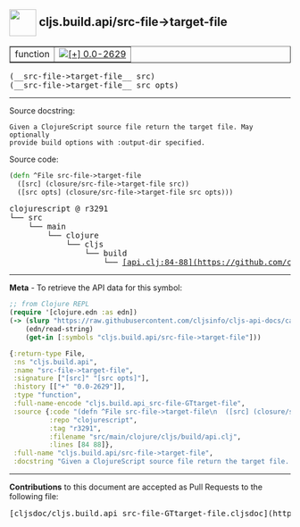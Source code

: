 ## <img width="48px" valign="middle" src="http://i.imgur.com/Hi20huC.png"> cljs.build.api/src-file->target-file

 <table border="1">
<tr>

<td>function</td>
<td><a href="https://github.com/cljsinfo/cljs-api-docs/tree/0.0-2629"><img valign="middle" alt="[+] 0.0-2629" src="https://img.shields.io/badge/+-0.0--2629-lightgrey.svg"></a> </td>
</tr>
</table>

 <samp>
(__src-file->target-file__ src)<br>
</samp>
 <samp>
(__src-file->target-file__ src opts)<br>
</samp>

---




Source docstring:

```
Given a ClojureScript source file return the target file. May optionally
provide build options with :output-dir specified.
```

Source code:

```clj
(defn ^File src-file->target-file
  ([src] (closure/src-file->target-file src))
  ([src opts] (closure/src-file->target-file src opts)))
```

 <pre>
clojurescript @ r3291
└── src
    └── main
        └── clojure
            └── cljs
                └── build
                    └── <ins>[api.clj:84-88](https://github.com/clojure/clojurescript/blob/r3291/src/main/clojure/cljs/build/api.clj#L84-L88)</ins>
</pre>


---

__Meta__ - To retrieve the API data for this symbol:

```clj
;; from Clojure REPL
(require '[clojure.edn :as edn])
(-> (slurp "https://raw.githubusercontent.com/cljsinfo/cljs-api-docs/catalog/cljs-api.edn")
    (edn/read-string)
    (get-in [:symbols "cljs.build.api/src-file->target-file"]))
```

```clj
{:return-type File,
 :ns "cljs.build.api",
 :name "src-file->target-file",
 :signature ["[src]" "[src opts]"],
 :history [["+" "0.0-2629"]],
 :type "function",
 :full-name-encode "cljs.build.api_src-file-GTtarget-file",
 :source {:code "(defn ^File src-file->target-file\n  ([src] (closure/src-file->target-file src))\n  ([src opts] (closure/src-file->target-file src opts)))",
          :repo "clojurescript",
          :tag "r3291",
          :filename "src/main/clojure/cljs/build/api.clj",
          :lines [84 88]},
 :full-name "cljs.build.api/src-file->target-file",
 :docstring "Given a ClojureScript source file return the target file. May optionally\nprovide build options with :output-dir specified."}

```

---

__Contributions__ to this document are accepted as Pull Requests to the following file:

 <pre>
[cljsdoc/cljs.build.api_src-file-GTtarget-file.cljsdoc](https://github.com/cljsinfo/cljs-api-docs/blob/master/cljsdoc/cljs.build.api_src-file-GTtarget-file.cljsdoc)
</pre>

